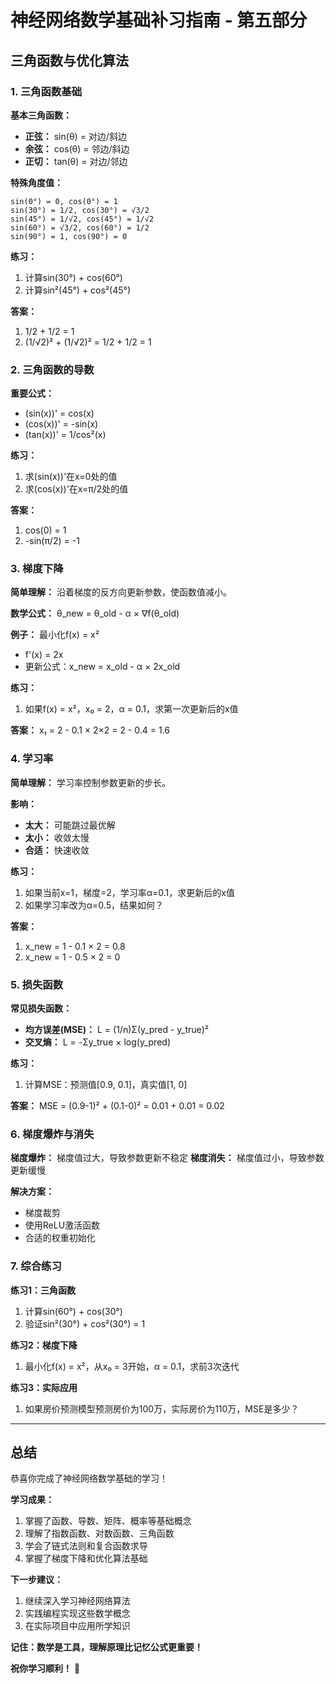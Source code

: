 # 神经网络数学基础补习指南 - 第五部分
## 三角函数与优化算法

### 1. 三角函数基础

**基本三角函数：**
- **正弦：** sin(θ) = 对边/斜边
- **余弦：** cos(θ) = 邻边/斜边
- **正切：** tan(θ) = 对边/邻边

**特殊角度值：**
```
sin(0°) = 0, cos(0°) = 1
sin(30°) = 1/2, cos(30°) = √3/2
sin(45°) = 1/√2, cos(45°) = 1/√2
sin(60°) = √3/2, cos(60°) = 1/2
sin(90°) = 1, cos(90°) = 0
```

**练习：**
1. 计算sin(30°) + cos(60°)
2. 计算sin²(45°) + cos²(45°)

**答案：**
1. 1/2 + 1/2 = 1
2. (1/√2)² + (1/√2)² = 1/2 + 1/2 = 1

### 2. 三角函数的导数

**重要公式：**
- (sin(x))' = cos(x)
- (cos(x))' = -sin(x)
- (tan(x))' = 1/cos²(x)

**练习：**
1. 求(sin(x))'在x=0处的值
2. 求(cos(x))'在x=π/2处的值

**答案：**
1. cos(0) = 1
2. -sin(π/2) = -1

### 3. 梯度下降

**简单理解：** 沿着梯度的反方向更新参数，使函数值减小。

**数学公式：** θ_new = θ_old - α × ∇f(θ_old)

**例子：** 最小化f(x) = x²
- f'(x) = 2x
- 更新公式：x_new = x_old - α × 2x_old

**练习：**
1. 如果f(x) = x²，x₀ = 2，α = 0.1，求第一次更新后的x值

**答案：**
x₁ = 2 - 0.1 × 2×2 = 2 - 0.4 = 1.6

### 4. 学习率

**简单理解：** 学习率控制参数更新的步长。

**影响：**
- **太大：** 可能跳过最优解
- **太小：** 收敛太慢
- **合适：** 快速收敛

**练习：**
1. 如果当前x=1，梯度=2，学习率α=0.1，求更新后的x值
2. 如果学习率改为α=0.5，结果如何？

**答案：**
1. x_new = 1 - 0.1 × 2 = 0.8
2. x_new = 1 - 0.5 × 2 = 0

### 5. 损失函数

**常见损失函数：**
- **均方误差(MSE)：** L = (1/n)Σ(y_pred - y_true)²
- **交叉熵：** L = -Σy_true × log(y_pred)

**练习：**
1. 计算MSE：预测值[0.9, 0.1]，真实值[1, 0]

**答案：**
MSE = (0.9-1)² + (0.1-0)² = 0.01 + 0.01 = 0.02

### 6. 梯度爆炸与消失

**梯度爆炸：** 梯度值过大，导致参数更新不稳定
**梯度消失：** 梯度值过小，导致参数更新缓慢

**解决方案：**
- 梯度裁剪
- 使用ReLU激活函数
- 合适的权重初始化

### 7. 综合练习

**练习1：三角函数**
1. 计算sin(60°) + cos(30°)
2. 验证sin²(30°) + cos²(30°) = 1

**练习2：梯度下降**
1. 最小化f(x) = x²，从x₀ = 3开始，α = 0.1，求前3次迭代

**练习3：实际应用**
1. 如果房价预测模型预测房价为100万，实际房价为110万，MSE是多少？

---

## 总结

恭喜你完成了神经网络数学基础的学习！

**学习成果：**
1. 掌握了函数、导数、矩阵、概率等基础概念
2. 理解了指数函数、对数函数、三角函数
3. 学会了链式法则和复合函数求导
4. 掌握了梯度下降和优化算法基础

**下一步建议：**
1. 继续深入学习神经网络算法
2. 实践编程实现这些数学概念
3. 在实际项目中应用所学知识

**记住：数学是工具，理解原理比记忆公式更重要！**

**祝你学习顺利！** 🚀 